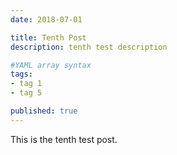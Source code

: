 ```yaml
---
date: 2018-07-01

title: Tenth Post
description: tenth test description

#YAML array syntax
tags:
- tag 1
- tag 5

published: true
---
```


This is the tenth test post.
